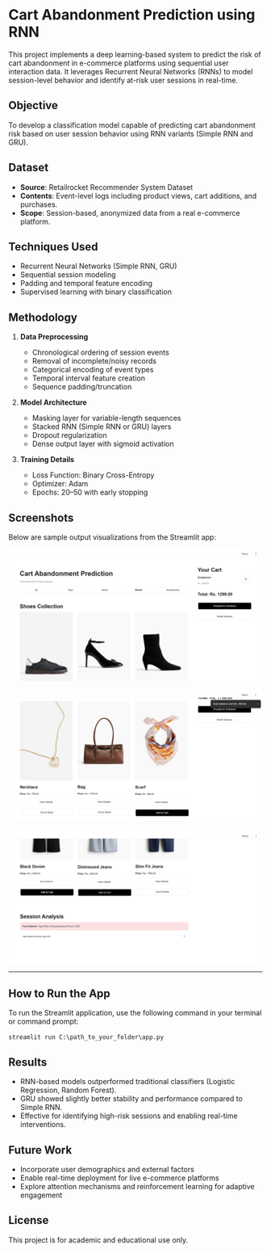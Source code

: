 # Cart Abandonment Prediction using RNN

This project implements a deep learning-based system to predict the risk of cart abandonment in e-commerce platforms using sequential user interaction data. It leverages Recurrent Neural Networks (RNNs) to model session-level behavior and identify at-risk user sessions in real-time.

## Objective

To develop a classification model capable of predicting cart abandonment risk based on user session behavior using RNN variants (Simple RNN and GRU).

## Dataset

- **Source**: Retailrocket Recommender System Dataset
- **Contents**: Event-level logs including product views, cart additions, and purchases.
- **Scope**: Session-based, anonymized data from a real e-commerce platform.

## Techniques Used

- Recurrent Neural Networks (Simple RNN, GRU)
- Sequential session modeling
- Padding and temporal feature encoding
- Supervised learning with binary classification

## Methodology

1. **Data Preprocessing**
   - Chronological ordering of session events
   - Removal of incomplete/noisy records
   - Categorical encoding of event types
   - Temporal interval feature creation
   - Sequence padding/truncation

2. **Model Architecture**
   - Masking layer for variable-length sequences
   - Stacked RNN (Simple RNN or GRU) layers
   - Dropout regularization
   - Dense output layer with sigmoid activation

3. **Training Details**
   - Loss Function: Binary Cross-Entropy
   - Optimizer: Adam
   - Epochs: 20–50 with early stopping

## Screenshots

Below are sample output visualizations from the Streamlit app:

![](examples/image1.png)

![](examples/image2.png)

![](examples/image3.png)

---

## How to Run the App

To run the Streamlit application, use the following command in your terminal or command prompt:

```
streamlit run C:\path_to_your_folder\app.py
```

## Results

- RNN-based models outperformed traditional classifiers (Logistic Regression, Random Forest).
- GRU showed slightly better stability and performance compared to Simple RNN.
- Effective for identifying high-risk sessions and enabling real-time interventions.

## Future Work

- Incorporate user demographics and external factors
- Enable real-time deployment for live e-commerce platforms
- Explore attention mechanisms and reinforcement learning for adaptive engagement

## License

This project is for academic and educational use only.
